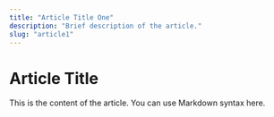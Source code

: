 ```yaml
---
title: "Article Title One"
description: "Brief description of the article."
slug: "article1"
---
```


# Article Title

This is the content of the article. You can use Markdown syntax here.